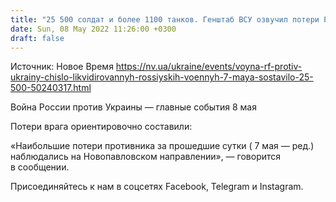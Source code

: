 ```yaml
---
title: "25 500 солдат и более 1100 танков. Генштаб ВСУ озвучил потери России с начала войны против Украины"
date: Sun, 08 May 2022 11:26:00 +0300
draft: false
---
```

Источник: Новое Время https://nv.ua/ukraine/events/voyna-rf-protiv-ukrainy-chislo-likvidirovannyh-rossiyskih-voennyh-7-maya-sostavilo-25-500-50240317.html


Война России против Украины — главные события 8 мая

Потери врага ориентировочно составили:

«Наибольшие потери противника за прошедшие сутки ( 7 мая — ред.) наблюдались на Новопавловском направлении», — говорится в сообщении.

Присоединяйтесь к нам в соцсетях Facebook, Telegram и Instagram.
